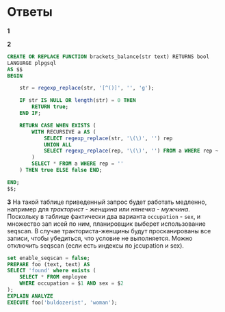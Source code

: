 Ответы
======

**1**

**2**

```sql
CREATE OR REPLACE FUNCTION brackets_balance(str text) RETURNS bool
LANGUAGE plpgsql
AS $$
BEGIN

    str = regexp_replace(str, '[^()]', '', 'g');

    IF str IS NULL OR length(str) = 0 THEN
        RETURN true;
    END IF;

    RETURN CASE WHEN EXISTS (
        WITH RECURSIVE a AS (
            SELECT regexp_replace(str, '\(\)', '') rep
            UNION ALL
            SELECT regexp_replace(rep, '\(\)', '') FROM a WHERE rep ~ '\(\)'
        )
        SELECT * FROM a WHERE rep = ''
    ) THEN true ELSE false END;

END;
$$;
```


**3**
На такой таблице приведенный запрос будет работать медленно, например
для _тракторист - женщина_ или _нянечка - мужчина_. 
Поскольку в таблице фактически два варианта `occupation` - `sex`, 
и множество зап исей по ним, планировщик выберет использование
seqscan. В случае тракториста-женщины будут просканированы все записи,
чтобы убедиться, что условие не выполняется.
Можно отключить seqscan (если есть индексы по jccupation и sex).

```sql
set enable_seqscan = false;
PREPARE foo (text, text) AS 
SELECT 'found' where exists (
    SELECT * FROM employee 
    WHERE occupation = $1 AND sex = $2
);
EXPLAIN ANALYZE
EXECUTE foo('buldozerist', 'woman');
```




